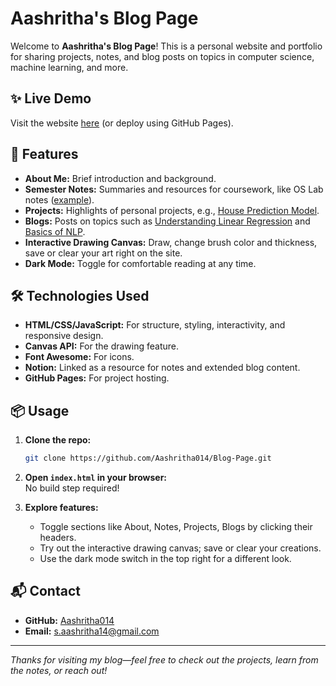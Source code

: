 # Aashritha's Blog Page

Welcome to **Aashritha's Blog Page**! This is a personal website and portfolio for sharing projects, notes, and blog posts on topics in computer science, machine learning, and more.

## ✨ Live Demo

Visit the website [here](https://github.com/Aashritha014/Blog-Page) (or deploy using GitHub Pages).

## 🚀 Features

- **About Me:** Brief introduction and background.
- **Semester Notes:** Summaries and resources for coursework, like OS Lab notes ([example](https://flash-bream-1cd.notion.site/OS-Lab-20917bf3de1e8066b5e7e8e6aa15acf3?source=copy_link)).
- **Projects:** Highlights of personal projects, e.g., [House Prediction Model](https://aashritha014.github.io/house-price-predictor/).
- **Blogs:** Posts on topics such as [Understanding Linear Regression](https://flash-bream-1cd.notion.site/Linear-Regression-15517bf3de1e80e592e4d92f078395f3?source=copy_link) and [Basics of NLP](https://flash-bream-1cd.notion.site/Basics-of-NLP-14c17bf3de1e80a5bbeaf3a79696a82d).
- **Interactive Drawing Canvas:** Draw, change brush color and thickness, save or clear your art right on the site.
- **Dark Mode:** Toggle for comfortable reading at any time.

## 🛠️ Technologies Used

- **HTML/CSS/JavaScript:** For structure, styling, interactivity, and responsive design.
- **Canvas API:** For the drawing feature.
- **Font Awesome:** For icons.
- **Notion:** Linked as a resource for notes and extended blog content.
- **GitHub Pages:** For project hosting.

## 📦 Usage

1. **Clone the repo:**
   ```bash
   git clone https://github.com/Aashritha014/Blog-Page.git
   ```
2. **Open `index.html` in your browser:**  
   No build step required!

3. **Explore features:**
   - Toggle sections like About, Notes, Projects, Blogs by clicking their headers.
   - Try out the interactive drawing canvas; save or clear your creations.
   - Use the dark mode switch in the top right for a different look.



## 📬 Contact

- **GitHub:** [Aashritha014](https://github.com/Aashritha014)
- **Email:** [s.aashritha14@gmail.com](mailto:s.aashritha14@gmail.com)

---

*Thanks for visiting my blog—feel free to check out the projects, learn from the notes, or reach out!*

